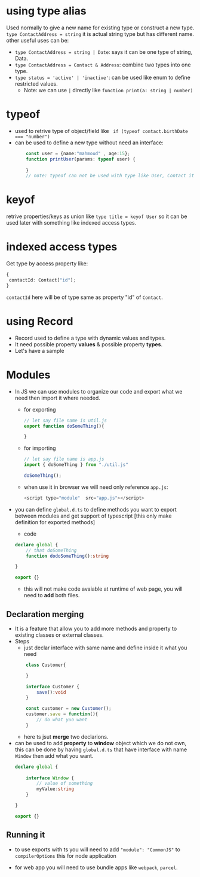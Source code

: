 

# using type alias 
Used normally to give a new name for existing type or construct a new type.
`type ContactAddress = string` it is actual string type but has different name. 
other useful uses can be: 
- `type ContactAddress = string | Date`: says it can be one type of string, Data. 
- `type ContactAddress = Contact & Address`: combine two types into one type. 
- `type status = 'active' | 'inactive'`: can be used like enum to define restricted values. 
    - Note: we can use `|` directly like `function print(a: string | number)` 

# typeof 
- used to retrive type of object/field like ` if (typeof contact.birthDate === "number")`
- can be used to define a new type without need an interface:
    ``` typescript
        const user = {name:"mahmoud" , age:15}; 
        function printUser(params: typeof user) {
            
        }
        // note: typeof can not be used with type like User, Contact it needs actual object/value.

    ```
# keyof
retrive properties/keys as union like `type title = keyof User` so it can be used later with something like indexed access types. 

# indexed access types
Get type by access property like: 
``` typescript
{
 contactId: Contact["id"]; 
}
```
`contactId` here will be of type same as property "id" of `Contact`.


# using Record 
- Record used to define a type with dynamic values and types. 
- It need possible property **values** & possible property **types**. 
- Let's have a sample


# Modules 
- In JS we can use modules to organize our code and export what we need then import it where needed. 
    - for exporting 
        ```js
        // let say file name is util.js
        export function doSomeThing(){

        }
        ```

    - for importing 
        ```js
        // let say file name is app.js
        import { doSomeThing } from "./util.js"

        doSomeThing(); 
        ```
    - when use it in browser we will need only reference `app.js`:
        ```js 
        <script type="module"  src="app.js"></script>
        ```

- you can define `global.d.ts` to define methods you want to export between modules and get support of typescript [this only make definition for exported methods]
    - code 

    ```typescript 
    declare global {
        // that doSomeThing
        function dodoSomeThing():string 

    } 

    export {} 

    ```

    - this will not make code avaiable at runtime of web page, you will need to **add** both files.  

## Declaration merging 
- It is a feature that allow you to add more methods and property to existing classes or external classes. 
- Steps
    - just declar interface with same name and define inside it what you need 
    ```ts 
        class Customer{

        }

        interface Customer {
            save():void
        }

        const customer = new Customer();
        customer.save = function(){
            // do what yuo want
        }        

    ```   
    - here ts jsut **merge** two declarions. 
- can be used to add **property** to **window** object which we do not own, this can be done by having `global.d.ts` that have interface with name `Window` then add what you want.     
    ```typescript 
    declare global {
        
        interface Window {
            // value of something
            myValue:string 
        }

    } 

    export {} 

    ```

## Running it 
- to use exports with ts you will need to add `"module": "CommonJS"` to `compilerOptions` this for node application

- for web app you will need to use bundle apps like `webpack`, `parcel`.
